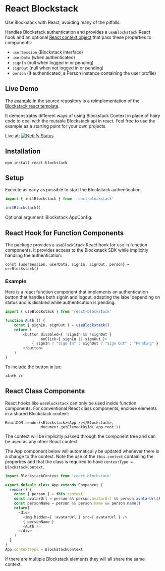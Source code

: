 # React Blockstack

Use Blockstack with React, avoiding many of the pitfalls.

Handles Blockstack authentication and provides a
`useBlockstack` React hook and an optional
[React context object](https://reactjs.org/docs/context.html)
that pass these properties to components:

* `userSession` (Blockstack interface)
* `userData` (when authenticated)
* `signIn` (null when logged in or pending)
* `signOut` (null when not logged in or pending)
* `person` (if authenticated, a Person instance containing the user profile)

## Live Demo

The [example](https://github.com/njordhov/react-blockstack/tree/master/example)
in the source repository is a reimplementation of the
[Blockstack react template](https://github.com/blockstack/blockstack-app-generator/tree/master/react/templates).

It demonstrates different ways of using Blockstack Context in place of hairy
code to deal with the mutable Blockstack api in react.
Feel free to use the example as a starting point for your own projects.

Live at:
[![Netlify Status](https://api.netlify.com/api/v1/badges/4c1f3c5b-c184-4659-935a-c66065978127/deploy-status)](https://react-blockstack.netlify.com)

## Installation

    npm install react-blockstack

## Setup

Execute as early as possible to start the Blockstack authentication.

````javascript
import { initBlockstack } from 'react-blockstack'

initBlockstack()
````

Optional argument: Blockstack AppConfig.

## React Hook for Function Components

The package provides a `useBlockStack` React hook for use in function components.
It provides access to the Blockstack SDK while implicitly handling the authentication:

    const {userSession, userData, signIn, signOut, person} = useBlockstack()

### Example

Here is a react function component that implements an authentication button
that handles both signin and logout, adapting the label depending on status and
is disabled while authentication is pending.

````javascript
import { useBlockstack } from 'react-blockstack'

function Auth () {
    const { signIn, signOut } = useBlockstack()
    return (
        <button disabled={ !signIn && !signOut }
                onClick={ signIn || signOut }>
            { signIn ? "Sign In" : signOut ? "Sign Out" : "Pending" }
        </button>
    )
}
````

To include the button in jsx:

    <Auth />

## React Class Components

React hooks like `useBlockstack` can only be used inside function components.
For conventional React class components, enclose elements in a shared Blockstack context:

    ReactDOM.render(<Blockstack><App /></Blockstack>,
                    document.getElementById('app-root'))

The context will be implicitly passed through the component tree and can be
used as any other React context.

The App component below will automatically be updated whenever there is a
change to the context.
Note the use of the `this.context` containing the properties and
that the class is required to have `contextType = BlockstackContext`.

````javascript
import BlockstackContext from 'react-blockstack'

export default class App extends Component {
  render() {
    const { person } = this.context
    const avatarUrl = person && person.avatarUrl && person.avatarUrl()
    const personName = person && person.name && person.name()
    return(
      <div>
        <img hidden={ !avatarUrl } src={ avatarUrl } />
        { personName }
        <Auth />
      </div>
    )
  }
}
App.contextType = BlockstackContext
````

If there are multiple Blockstack elements they will all share the same context.
